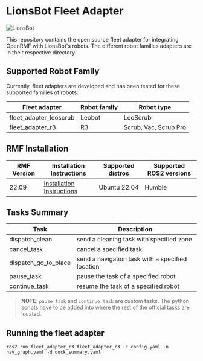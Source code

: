 # LionsBot Fleet Adapter
![LionsBot](https://github.com/lionsbot-official/fleet_adapter_lionsbot/blob/main/lionsbot-banner.png)

This repository contains the open source fleet adapter for integrating OpenRMF with LionsBot's robots. The different robot families adapters are in their respective directory.

## Supported Robot Family

Currently, fleet adapters are developed and has been tested for these supported families of robots:

| Fleet adapter          | Robot family | Robot type |
|------------------------| ---- |------------|
| fleet_adapter_leoscrub | Leobot | LeoScrub   |
| fleet_adapter_r3       | R3 | Scrub, Vac, Scrub Pro      |

## RMF Installation 

| RMF Version | Installation Instructions     | Supported distros | Supported ROS2 versions |
|-------|-------------------------------|-------------------|-----------------------|
| 22.09 | [Installation Instructions](https://github.com/open-rmf/rmf/tree/release/22.09) | Ubuntu 22.04 | Humble |

## Tasks Summary

| Task           | Description |
|----------------|-------------|
| dispatch_clean | send a cleaning task with specified zone |
| cancel_task    | cancel a specified task |
| dispatch_go_to_place | send a navigation task with a specified location |
| pause_task | pause the task of a specified robot |
| continue_task | resume the task of a specified robot |

> **NOTE**: `pause_task` and `continue_task` are custom tasks. The python scripts have to be added into where the rest of the official tasks are located.

## Running the fleet adapter

```
ros2 run fleet_adapter_r3 fleet_adapter_r3 -c config.yaml -n nav_graph.yaml -d dock_summary.yaml
```
